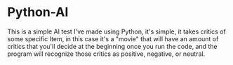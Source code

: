 # Python-AI
This is a simple AI test I've made using Python, it's simple, it takes critics of some specific Item, in this case it's a "movie" that will have an amount of critics that you'll decide at the beginning once you run the code, and the program will recognize those critics as positive, negative, or neutral.
